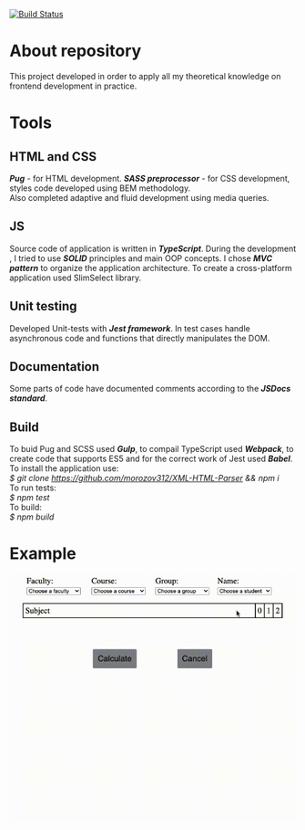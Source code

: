 [![Build Status](https://travis-ci.com/morozov312/XML-HTML-Parser.svg?branch=main)](https://travis-ci.com/github/morozov312/XML-HTML-Parser)
# About repository
This project developed in order to apply all my theoretical knowledge on frontend development in practice.
# Tools
## HTML and CSS
***Pug*** - for HTML development. ***SASS preprocessor*** - for CSS development, styles code developed using BEM methodology.  
Also completed adaptive and fluid development using media queries.
## JS
Source code of application is written in ***TypeScript***. During the development , I tried to use ***SOLID*** principles and main OOP concepts. 
I chose ***MVC pattern*** to organize the application architecture. To create a cross-platform application used SlimSelect library.
## Unit testing
Developed Unit-tests with ***Jest framework***. In test cases handle asynchronous code and functions that directly manipulates the DOM.
## Documentation
Some parts of code have documented comments according to the ***JSDocs standard***.
## Build
To buid Pug and SCSS used ***Gulp***, to compail TypeScript used ***Webpack***, to create code that supports ES5 and for the correct work of Jest used ***Babel***.  
To install the application use:  
*$ git clone https://github.com/morozov312/XML-HTML-Parser && npm i*  
To run tests:  
*$ npm test*  
To build:  
*$ npm build*  
# Example
<p align="center"> 
<img src="./example.gif" alt="example">
</p>
